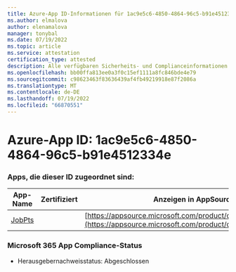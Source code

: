 ```yaml
---
title: Azure-App ID-Informationen für 1ac9e5c6-4850-4864-96c5-b91e4512334e
ms.author: elmalova
author: elenamalova
manager: tonybal
ms.date: 07/19/2022
ms.topic: article
ms.service: attestation
certification_type: attested
description: Alle verfügbaren Sicherheits- und Complianceinformationen für 1ac9e5c6-4850-4864-96c5-b91e4512334e.
ms.openlocfilehash: bb00ffa813ee0a3f0c15ef1111a8fc846bde4e79
ms.sourcegitcommit: c98623463f83636439af4fb49219918e87f2086a
ms.translationtype: MT
ms.contentlocale: de-DE
ms.lasthandoff: 07/19/2022
ms.locfileid: "66870551"
---
```

# <a name="azure-app-id-1ac9e5c6-4850-4864-96c5-b91e4512334e"></a>Azure-App ID: 1ac9e5c6-4850-4864-96c5-b91e4512334e


### <a name="apps-associated-with-this-id"></a>Apps, die dieser ID zugeordnet sind:
| **App-Name** | **Zertifiziert** | **Anzeigen in AppSource** |
|--------------|---------------|-----------------------|
| [JobPts](../forward/WA200001849.md) |  | [https://appsource.microsoft.com/product/office/WA200001849](https://appsource.microsoft.com/product/office/WA200001849) |

### <a name="microsoft-365-app-compliance-status"></a>Microsoft 365 App Compliance-Status
- Herausgebernachweisstatus: Abgeschlossen
